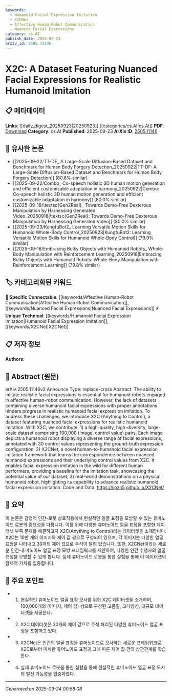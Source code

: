 ```yaml
---
keywords:
  - Humanoid Facial Expression Imitation
  - X2CNet
  - Affective Human-Robot Communication
  - Nuanced Facial Expressions
category: cs.AI
publish_date: 2025-09-23
arxiv_id: 2505.11146
---
```


<!-- KEYWORD_LINKING_METADATA:
{
  "processed_timestamp": "2025-09-24T00:58:08.627044",
  "vocabulary_version": "1.0",
  "selected_keywords": [
    "Humanoid Facial Expression Imitation",
    "X2CNet",
    "Affective Human-Robot Communication",
    "Nuanced Facial Expressions"
  ],
  "rejected_keywords": [],
  "similarity_scores": {
    "Humanoid Facial Expression Imitation": 0.78,
    "X2CNet": 0.82,
    "Affective Human-Robot Communication": 0.77,
    "Nuanced Facial Expressions": 0.74
  },
  "extraction_method": "AI_prompt_based",
  "budget_applied": true,
  "candidates_json": {
    "candidates": [
      {
        "surface": "humanoid facial expression imitation",
        "canonical": "Humanoid Facial Expression Imitation",
        "aliases": [
          "facial expression imitation",
          "expression imitation"
        ],
        "category": "unique_technical",
        "rationale": "This term is central to the paper's focus on replicating human-like expressions in robots, offering a unique technical concept.",
        "novelty_score": 0.75,
        "connectivity_score": 0.65,
        "specificity_score": 0.85,
        "link_intent_score": 0.78
      },
      {
        "surface": "X2CNet",
        "canonical": "X2CNet",
        "aliases": [],
        "category": "unique_technical",
        "rationale": "X2CNet is a novel framework introduced in the paper, crucial for understanding the dataset's application.",
        "novelty_score": 0.8,
        "connectivity_score": 0.7,
        "specificity_score": 0.9,
        "link_intent_score": 0.82
      },
      {
        "surface": "affective human-robot communication",
        "canonical": "Affective Human-Robot Communication",
        "aliases": [
          "emotional human-robot interaction"
        ],
        "category": "specific_connectable",
        "rationale": "This concept links to broader research in human-robot interaction, emphasizing emotional communication.",
        "novelty_score": 0.65,
        "connectivity_score": 0.85,
        "specificity_score": 0.8,
        "link_intent_score": 0.77
      },
      {
        "surface": "nuanced facial expressions",
        "canonical": "Nuanced Facial Expressions",
        "aliases": [
          "detailed facial expressions"
        ],
        "category": "specific_connectable",
        "rationale": "The paper's focus on nuanced expressions is key for realistic imitation, connecting to detailed expression analysis.",
        "novelty_score": 0.7,
        "connectivity_score": 0.75,
        "specificity_score": 0.78,
        "link_intent_score": 0.74
      }
    ],
    "ban_list_suggestions": [
      "dataset",
      "control value",
      "baseline"
    ]
  },
  "decisions": [
    {
      "candidate_surface": "humanoid facial expression imitation",
      "resolved_canonical": "Humanoid Facial Expression Imitation",
      "decision": "linked",
      "scores": {
        "novelty": 0.75,
        "connectivity": 0.65,
        "specificity": 0.85,
        "link_intent": 0.78
      }
    },
    {
      "candidate_surface": "X2CNet",
      "resolved_canonical": "X2CNet",
      "decision": "linked",
      "scores": {
        "novelty": 0.8,
        "connectivity": 0.7,
        "specificity": 0.9,
        "link_intent": 0.82
      }
    },
    {
      "candidate_surface": "affective human-robot communication",
      "resolved_canonical": "Affective Human-Robot Communication",
      "decision": "linked",
      "scores": {
        "novelty": 0.65,
        "connectivity": 0.85,
        "specificity": 0.8,
        "link_intent": 0.77
      }
    },
    {
      "candidate_surface": "nuanced facial expressions",
      "resolved_canonical": "Nuanced Facial Expressions",
      "decision": "linked",
      "scores": {
        "novelty": 0.7,
        "connectivity": 0.75,
        "specificity": 0.78,
        "link_intent": 0.74
      }
    }
  ]
}
-->

# X2C: A Dataset Featuring Nuanced Facial Expressions for Realistic Humanoid Imitation

## 📋 메타데이터

**Links**: [[daily_digest_20250923|20250923]] [[categories/cs.AI|cs.AI]]
**PDF**: [Download](https://arxiv.org/pdf/2505.11146.pdf)
**Category**: cs.AI
**Published**: 2025-09-23
**ArXiv ID**: [2505.11146](https://arxiv.org/abs/2505.11146)

## 🔗 유사한 논문
- [[2025-09-22/TT-DF_ A Large-Scale Diffusion-Based Dataset and Benchmark for Human Body Forgery Detection_20250922|TT-DF: A Large-Scale Diffusion-Based Dataset and Benchmark for Human Body Forgery Detection]] (80.6% similar)
- [[2025-09-22/Combo_ Co-speech holistic 3D human motion generation and efficient customizable adaptation in harmony_20250922|Combo: Co-speech holistic 3D human motion generation and efficient customizable adaptation in harmony]] (80.0% similar)
- [[2025-09-18/\textsc{Gen2Real}_ Towards Demo-Free Dexterous Manipulation by Harnessing Generated Video_20250918|\textsc{Gen2Real}: Towards Demo-Free Dexterous Manipulation by Harnessing Generated Video]] (80.0% similar)
- [[2025-09-23/KungfuBot2_ Learning Versatile Motion Skills for Humanoid Whole-Body Control_20250923|KungfuBot2: Learning Versatile Motion Skills for Humanoid Whole-Body Control]] (79.9% similar)
- [[2025-09-18/Embracing Bulky Objects with Humanoid Robots_ Whole-Body Manipulation with Reinforcement Learning_20250918|Embracing Bulky Objects with Humanoid Robots: Whole-Body Manipulation with Reinforcement Learning]] (79.8% similar)

## 🏷️ 카테고리화된 키워드
**🔗 Specific Connectable**: [[keywords/Affective Human-Robot Communication|Affective Human-Robot Communication]], [[keywords/Nuanced Facial Expressions|Nuanced Facial Expressions]]
**⚡ Unique Technical**: [[keywords/Humanoid Facial Expression Imitation|Humanoid Facial Expression Imitation]], [[keywords/X2CNet|X2CNet]]

## 📋 저자 정보

**Authors:** 

## 📄 Abstract (원문)

arXiv:2505.11146v2 Announce Type: replace-cross 
Abstract: The ability to imitate realistic facial expressions is essential for humanoid robots engaged in affective human-robot communication. However, the lack of datasets containing diverse humanoid facial expressions with proper annotations hinders progress in realistic humanoid facial expression imitation. To address these challenges, we introduce X2C (Anything to Control), a dataset featuring nuanced facial expressions for realistic humanoid imitation. With X2C, we contribute: 1) a high-quality, high-diversity, large-scale dataset comprising 100,000 (image, control value) pairs. Each image depicts a humanoid robot displaying a diverse range of facial expressions, annotated with 30 control values representing the ground-truth expression configuration; 2) X2CNet, a novel human-to-humanoid facial expression imitation framework that learns the correspondence between nuanced humanoid expressions and their underlying control values from X2C. It enables facial expression imitation in the wild for different human performers, providing a baseline for the imitation task, showcasing the potential value of our dataset; 3) real-world demonstrations on a physical humanoid robot, highlighting its capability to advance realistic humanoid facial expression imitation. Code and Data: https://lipzh5.github.io/X2CNet/

## 📝 요약

이 논문은 감정적 인간-로봇 상호작용에서 현실적인 얼굴 표정을 모방할 수 있는 휴머노이드 로봇의 중요성을 다룹니다. 이를 위해 다양한 휴머노이드 얼굴 표정을 포함한 데이터셋 부족 문제를 해결하고자 X2C(Anything to Control)라는 데이터셋을 소개합니다. X2C는 10만 개의 이미지와 제어 값 쌍으로 구성되어 있으며, 각 이미지는 다양한 얼굴 표정을 나타내고 30개의 제어 값으로 주석이 달려 있습니다. 또한, X2CNet이라는 새로운 인간-휴머노이드 얼굴 표정 모방 프레임워크를 제안하여, 다양한 인간 수행자의 얼굴 표정을 모방할 수 있게 합니다. 실제 휴머노이드 로봇을 통한 실험을 통해 이 데이터셋의 잠재적 가치를 입증합니다.

## 🎯 주요 포인트

- 1. 현실적인 휴머노이드 얼굴 표정 모사를 위한 X2C 데이터셋을 소개하며, 100,000개의 (이미지, 제어 값) 쌍으로 구성된 고품질, 고다양성, 대규모 데이터셋을 제공한다.
- 2. X2C 데이터셋은 30개의 제어 값으로 주석 처리된 다양한 휴머노이드 얼굴 표정을 포함하고 있다.
- 3. X2CNet은 인간의 얼굴 표정을 휴머노이드로 모사하는 새로운 프레임워크로, X2C로부터 미세한 휴머노이드 표정과 그에 따른 제어 값 간의 상관관계를 학습한다.
- 4. 실제 휴머노이드 로봇을 통한 실험을 통해 현실적인 휴머노이드 얼굴 표정 모사의 발전 가능성을 입증하였다.


---

*Generated on 2025-09-24 00:58:08*